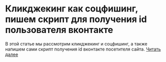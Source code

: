 # Кликджекинг как соцфишинг, пишем скрипт для получения id пользователя вконтакте

В этой статье мы рассмотрим кликджекинг и соцфишинг, а также напишем сами скрипт получения id вконтакте посетителя сайта. [Читать далее](http://falbar.ru/article/id/156)